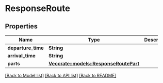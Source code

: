 # ResponseRoute

## Properties

Name | Type | Description | Notes
------------ | ------------- | ------------- | -------------
**departure_time** | **String** |  | 
**arrival_time** | **String** |  | 
**parts** | [**Vec<crate::models::ResponseRoutePart>**](ResponseRoutePart.md) |  | 

[[Back to Model list]](../README.md#documentation-for-models) [[Back to API list]](../README.md#documentation-for-api-endpoints) [[Back to README]](../README.md)


